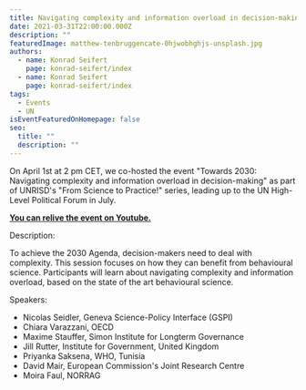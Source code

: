 ```yaml
---
title: Navigating complexity and information overload in decision-making
date: 2021-03-31T22:00:00.000Z
description: ""
featuredImage: matthew-tenbruggencate-0hjwobhghjs-unsplash.jpg
authors:
  - name: Konrad Seifert
    page: konrad-seifert/index
  - name: Konrad Seifert
    page: konrad-seifert/index
tags:
  - Events
  - UN
isEventFeaturedOnHomepage: false
seo:
  title: ""
  description: ""
---
```

On April 1st at 2 pm CET, we co-hosted the event "Towards 2030: Navigating complexity and information overload in decision-making" as part of UNRISD's "From Science to Practice!" series, leading up to the UN High-Level Political Forum in July.

**[You can relive the event on Youtube.](https://www.youtube.com/watch?v=g-jpU8BhSVs)**

Description:

To achieve the 2030 Agenda, decision-makers need to deal with complexity. This session focuses on how they can benefit from behavioural science. Participants will learn about navigating complexity and information overload, based on the state of the art behavioural science.

Speakers:

* Nicolas Seidler, Geneva Science-Policy Interface (GSPI)
* Chiara Varazzani, OECD
* Maxime Stauffer, Simon Institute for Longterm Governance
* Jill Rutter, Institute for Government, United Kingdom
* Priyanka Saksena, WHO, Tunisia
* David Mair, European Commission's Joint Research Centre
* Moira Faul, NORRAG